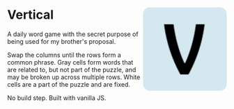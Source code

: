 <h1>
  Vertical
  <img src="android-chrome-192x192.png" align="right"/>
</h1>

A daily word game with the secret purpose of being used for my brother's proposal.

Swap the columns until the rows form a common phrase. Gray cells form words that are related to, but not part of the puzzle, and may be broken up across multiple rows. White cells are a part of the puzzle and are fixed.

No build step. Built with vanilla JS. 
